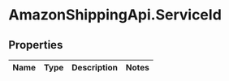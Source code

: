 # AmazonShippingApi.ServiceId

## Properties
Name | Type | Description | Notes
------------ | ------------- | ------------- | -------------


